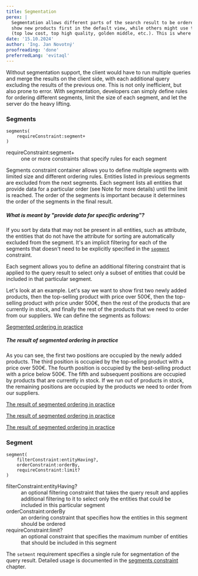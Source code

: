 ```yaml
---
title: Segmentation
perex: |
  Segmentation allows different parts of the search result to be ordered differently. Some e-commerce sites prefer to 
  show new products first in the default view, while others might use top picks for the user based on their preferences 
  (top low cost, top high quality, golden middle, etc.). This is where segmentation comes in.
date: '15.10.2024'
author: 'Ing. Jan Novotný'
proofreading: 'done'
preferredLang: 'evitaql'
---
```


Without segmentation support, the client would have to run multiple queries and merge the results on the client side, 
with each additional query excluding the results of the previous one. This is not only inefficient, but also prone to 
error. With segmentation, developers can simply define rules for ordering different segments, limit the size of each 
segment, and let the server do the heavy lifting.

### Segments

```evitaql-syntax
segments(
    requireConstraint:segment+   
)
```

<dl>
    <dt>requireConstraint:segment+</dt>
    <dd>
        one or more constraints that specify rules for each segment
    </dd>
</dl>

Segments constraint container allows you to define multiple segments with limited size and different ordering rules.
Entities listed in previous segments are excluded from the next segments. Each segment lists all entities that provide 
data for a particular order (see Note for more details) until the limit is reached. The order of the segments is
important because it determines the order of the segments in the final result.

<Note type="info">

<NoteTitle toggles="false">

##### What is meant by "provide data for specific ordering"?

</NoteTitle>

If you sort by data that may not be present in all entities, such as attribute, the entities that do not have 
the attribute for sorting are automatically excluded from the segment. It's an implicit filtering for each of
the segments that doesn't need to be explicitly specified in the [`segment`](#segment) constraint.

</Note>

Each segment allows you to define an additional filtering constraint that is applied to the query result to select only 
a subset of entities that could be included in that particular segment.

Let's look at an example. Let's say we want to show first two newly added products, then the top-selling product with 
price over 500€, then the top-selling product with price under 500€, then the rest of the products that are currently 
in stock, and finally the rest of the products that we need to order from our suppliers. We can define the segments as 
follows:

<SourceCodeTabs requires="evita_functional_tests/src/test/resources/META-INF/documentation/evitaql-init.java" langSpecificTabOnly>

[Segmented ordering in practice](/documentation/user/en/query/ordering/examples/segment/segments.evitaql)
</SourceCodeTabs>

<Note type="info">

<NoteTitle toggles="true">

##### The result of segmented ordering in practice

</NoteTitle>

As you can see, the first two positions are occupied by the newly added products. The third position is occupied by 
the top-selling product with a price over 500€. The fourth position is occupied by the best-selling product with a price
below 500€. The fifth and subsequent positions are occupied by products that are currently in stock. If we run out of 
products in stock, the remaining positions are occupied by the products we need to order from our suppliers.

<LS to="e,j,c">

<MDInclude>[The result of segmented ordering in practice](/documentation/user/en/query/ordering/examples/segment/segments.evitaql.md)</MDInclude>

</LS>
<LS to="g">

<MDInclude>[The result of segmented ordering in practice](/documentation/user/en/query/ordering/examples/segment/segments.graphql.json.md)</MDInclude>

</LS>
<LS to="r">

<MDInclude>[The result of segmented ordering in practice](/documentation/user/en/query/ordering/examples/segment/segments.rest.json.md)</MDInclude>

</LS>

</Note>

### Segment

```evitaql-syntax
segment(
    filterConstraint:entityHaving?,
    orderConstraint:orderBy,
    requireConstraint:limit?
)
```

<dl>
    <dt>filterConstraint:entityHaving?</dt>
    <dd>
        an optional filtering constraint that takes the query result and applies additional filtering to it to select
        only the entities that could be included in this particular segment
    </dd>
    <dt>orderConstraint:orderBy</dt>
    <dd>
        an ordering constraint that specifies how the entities in this segment should be ordered
    </dd>
    <dt>requireConstraint:limit?</dt>
    <dd>
        an optional constraint that specifies the maximum number of entities that should be included in this segment
    </dd>
</dl>

The `setment` requirement specifies a single rule for segmentation of the query result. Detailed usage is documented in
the [segments constraint](#segments) chapter.